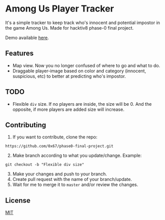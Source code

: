 # Among Us Player Tracker

It's a simple tracker to keep track who's innocent and potential impostor in the game Among Us.
Made for hacktiv8 phase-0 final project.

Demo available [here](https://0x67.github.io/phase0-final-project/).


## Features

* Map view. Now you no longer confused of where to go and what to do.
* Draggable player-image based on color and category (innocent, suspicious, etc) to better at predicting who's impostor.



## TODO

* Flexible `div` size. If no players are inside, the size will be 0. And the opposite, if more players are added size will increase.


## Contributing
1. If you want to contribute, clone the repo:

`https://github.com/0x67/phase0-final-project.git`

2. Make branch according to what you update/change. Example:

`git checkout -b "Flexible div size"`

3. Make your changes and push to your branch.
4. Create pull request with the name of your branch/update.
5. Wait for me to merge it to `master` and/or review the changes.

## License
[MIT](https://choosealicense.com/licenses/mit/)